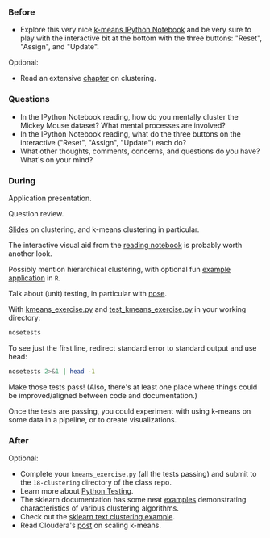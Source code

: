 ### Before

 * Explore this very nice [k-means IPython Notebook](http://nbviewer.ipython.org/github/temporaer/tutorial_ml_gkbionics/blob/master/2%20-%20KMeans.ipynb) and be very sure to play with the interactive bit at the bottom with the three buttons: "Reset", "Assign", and "Update".

Optional:

 * Read an extensive [chapter](http://www-users.cs.umn.edu/~kumar/dmbook/ch8.pdf) on clustering.


### Questions

 * In the IPython Notebook reading, how do you mentally cluster the Mickey Mouse dataset? What mental processes are involved?
 * In the IPython Notebook reading, what do the three buttons on the interactive ("Reset", "Assign", "Update") each do?
 * What other thoughts, comments, concerns, and questions do you have? What's on your mind?


### During

Application presentation.

Question review.

[Slides](slides.pdf) on clustering, and k-means clustering in particular.

The interactive visual aid from the [reading notebook](http://nbviewer.ipython.org/github/temporaer/tutorial_ml_gkbionics/blob/master/2%20-%20KMeans.ipynb) is probably worth another look.

Possibly mention hierarchical clustering, with optional fun [example application](http://planspace.org/2013/07/24/clustered-r-squared-heat-maps-in-r/) in `R`.

Talk about (unit) testing, in particular with [nose](https://nose.readthedocs.org/).

With [kmeans_exercise.py](kmeans_exercise.py) and [test_kmeans_exercise.py](test_kmeans_exercise.py) in your working directory:

```bash
nosetests
```

To see just the first line, redirect standard error to standard output and use head:

```bash
nosetests 2>&1 | head -1
```

Make those tests pass! (Also, there's at least one place where things could be improved/aligned between code and documentation.)

Once the tests are passing, you could experiment with using k-means on some data in a pipeline, or to create visualizations.


### After

Optional:

 * Complete your `kmeans_exercise.py` (all the tests passing) and submit to the `18-clustering` directory of the class repo.
 * Learn more about [Python Testing](http://pythontesting.net/about/).
 * The sklearn documentation has some neat [examples](http://scikit-learn.org/dev/auto_examples/cluster/plot_cluster_comparison.html) demonstrating characteristics of various clustering algorithms.
 * Check out the [sklearn text clustering example](http://scikit-learn.org/dev/auto_examples/document_clustering.html).
 * Read Cloudera's [post](http://blog.cloudera.com/blog/2013/03/cloudera_ml_data_science_tools/) on scaling k-means.
